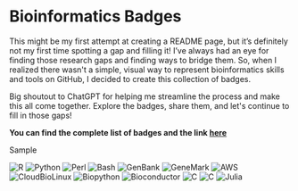 # Bioinformatics Badges

This might be my first attempt at creating a README page, but it’s definitely not my first time spotting a gap and filling it! I’ve always had an eye for finding those research gaps and finding ways to bridge them. So, when I realized there wasn't a simple, visual way to represent bioinformatics skills and tools on GitHub, I decided to create this collection of badges.

Big shoutout to ChatGPT for helping me streamline the process and make this all come together. Explore the badges, share them, and let's continue to fill in those gaps!

**You can find the complete list of badges and the link [here](Badges.md)**

Sample 

![R](https://img.shields.io/badge/R-%23276DC3?style=for-the-badge&logo=r)
![Python](https://img.shields.io/badge/Python-%233776AB?style=for-the-badge&logo=python&logoColor=white)
![Perl](https://img.shields.io/badge/perl-%2339457E?style=for-the-badge&logo=perl&logoColor=white)
![Bash](https://img.shields.io/badge/bash-beige?style=for-the-badge&logo=gnubash)
![GenBank](https://img.shields.io/badge/NCBI_GenBank-%23205493?style=for-the-badge)
![GeneMark](https://img.shields.io/badge/GeneMark-%2360B0A6?style=for-the-badge)
![AWS](https://img.shields.io/badge/AWS-%23232F3E?style=for-the-badge&logo=amazonwebservices)
![CloudBioLinux](https://img.shields.io/badge/CloudBioLinux-%23A52A2A?style=for-the-badge)
![Biopython](https://img.shields.io/badge/Biopython-%23FFD700?style=for-the-badge)
![Bioconductor](https://img.shields.io/badge/Bioconductor-%234DC6FF?style=for-the-badge)
![C](https://img.shields.io/badge/c-%23A8B9CC?style=for-the-badge&logo=c&logoColor=black)
![C](https://img.shields.io/badge/c%2B%2B-%2300599C?style=for-the-badge&logo=c%2B%2B&logoColor=white)
![Julia](https://img.shields.io/badge/julia-%239558B2?style=for-the-badge&logo=Julia&logoColor=white)
